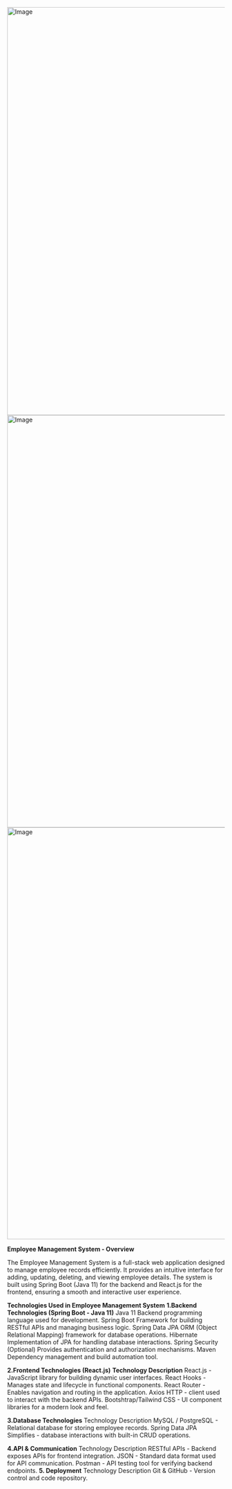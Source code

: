 
<img width="943" alt="Image" src="https://github.com/user-attachments/assets/2fdc5d09-0e4c-4375-965f-87c90a04db86" />
<img width="953" alt="Image" src="https://github.com/user-attachments/assets/3ee9bd4a-dd2e-4d21-8590-d05b9a1d8c5f" />
<img width="952" alt="Image" src="https://github.com/user-attachments/assets/2bbbb2fb-c0fb-4a3f-88c2-0e923731a1d7" />


**Employee Management System - Overview**

The Employee Management System is a full-stack web application designed to manage employee records efficiently. It provides an intuitive interface for adding, updating, deleting, and viewing employee details. The system is built using Spring Boot (Java 11) for the backend and React.js for the frontend, ensuring a smooth and interactive user experience.

**Technologies Used in Employee Management System**
**1.Backend Technologies (Spring Boot - Java 11)**
Java 11	Backend programming language used for development.
Spring Boot	Framework for building RESTful APIs and managing business logic.
Spring Data JPA	ORM (Object Relational Mapping) framework for database operations.
Hibernate	Implementation of JPA for handling database interactions.
Spring Security (Optional)	Provides authentication and authorization mechanisms.
Maven	Dependency management and build automation tool.

**2.Frontend Technologies (React.js)**
**Technology	                Description**
React.js	             -      JavaScript library for building dynamic user interfaces.
React Hooks 	         -      Manages state and lifecycle in functional components.
React Router	         -      Enables navigation and routing in the application.
Axios	HTTP             -      client used to interact with the backend APIs.
Bootshtrap/Tailwind CSS	-      UI component libraries for a modern look and feel.

**3.Database Technologies**
Technology	              Description
MySQL / PostgreSQL	    -   Relational database for storing employee records.
Spring Data JPA	Simplifies - database interactions with built-in CRUD operations.

**4.API & Communication**
Technology	    Description
RESTful APIs	-  Backend exposes APIs for frontend integration.
JSON	        -  Standard data format used for API communication.
Postman	      -  API testing tool for verifying backend endpoints.
**5. Deployment**
Technology	    Description
Git & GitHub	- Version control and code repository.







